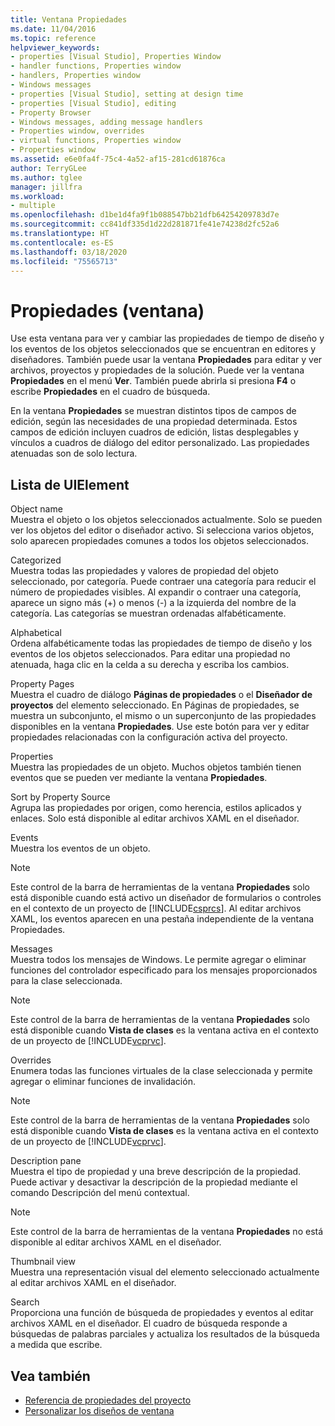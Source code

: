 ```yaml
---
title: Ventana Propiedades
ms.date: 11/04/2016
ms.topic: reference
helpviewer_keywords:
- properties [Visual Studio], Properties Window
- handler functions, Properties window
- handlers, Properties window
- Windows messages
- properties [Visual Studio], setting at design time
- properties [Visual Studio], editing
- Property Browser
- Windows messages, adding message handlers
- Properties window, overrides
- virtual functions, Properties window
- Properties window
ms.assetid: e6e0fa4f-75c4-4a52-af15-281cd61876ca
author: TerryGLee
ms.author: tglee
manager: jillfra
ms.workload:
- multiple
ms.openlocfilehash: d1be1d4fa9f1b088547bb21dfb64254209783d7e
ms.sourcegitcommit: cc841df335d1d22d281871fe41e74238d2fc52a6
ms.translationtype: HT
ms.contentlocale: es-ES
ms.lasthandoff: 03/18/2020
ms.locfileid: "75565713"
---
```

# <a name="properties-window"></a>Propiedades (ventana)

Use esta ventana para ver y cambiar las propiedades de tiempo de diseño y los eventos de los objetos seleccionados que se encuentran en editores y diseñadores. También puede usar la ventana **Propiedades** para editar y ver archivos, proyectos y propiedades de la solución. Puede ver la ventana **Propiedades** en el menú **Ver**. También puede abrirla si presiona **F4** o escribe **Propiedades** en el cuadro de búsqueda.

En la ventana **Propiedades** se muestran distintos tipos de campos de edición, según las necesidades de una propiedad determinada. Estos campos de edición incluyen cuadros de edición, listas desplegables y vínculos a cuadros de diálogo del editor personalizado. Las propiedades atenuadas son de solo lectura.

## <a name="uielement-list"></a>Lista de UIElement

Object name\
Muestra el objeto o los objetos seleccionados actualmente. Solo se pueden ver los objetos del editor o diseñador activo. Si selecciona varios objetos, solo aparecen propiedades comunes a todos los objetos seleccionados.

Categorized\
Muestra todas las propiedades y valores de propiedad del objeto seleccionado, por categoría. Puede contraer una categoría para reducir el número de propiedades visibles. Al expandir o contraer una categoría, aparece un signo más (+) o menos (-) a la izquierda del nombre de la categoría. Las categorías se muestran ordenadas alfabéticamente.

Alphabetical\
Ordena alfabéticamente todas las propiedades de tiempo de diseño y los eventos de los objetos seleccionados. Para editar una propiedad no atenuada, haga clic en la celda a su derecha y escriba los cambios.

Property Pages\
Muestra el cuadro de diálogo **Páginas de propiedades** o el **Diseñador de proyectos** del elemento seleccionado. En Páginas de propiedades, se muestra un subconjunto, el mismo o un superconjunto de las propiedades disponibles en la ventana **Propiedades**. Use este botón para ver y editar propiedades relacionadas con la configuración activa del proyecto.

Properties\
Muestra las propiedades de un objeto. Muchos objetos también tienen eventos que se pueden ver mediante la ventana **Propiedades**.

Sort by Property Source\
Agrupa las propiedades por origen, como herencia, estilos aplicados y enlaces. Solo está disponible al editar archivos XAML en el diseñador.

Events\
Muestra los eventos de un objeto.

> [!NOTE]
> Este control de la barra de herramientas de la ventana **Propiedades** solo está disponible cuando está activo un diseñador de formularios o controles en el contexto de un proyecto de [!INCLUDE[csprcs](../../data-tools/includes/csprcs_md.md)]. Al editar archivos XAML, los eventos aparecen en una pestaña independiente de la ventana Propiedades.

Messages\
Muestra todos los mensajes de Windows. Le permite agregar o eliminar funciones del controlador especificado para los mensajes proporcionados para la clase seleccionada.

> [!NOTE]
> Este control de la barra de herramientas de la ventana **Propiedades** solo está disponible cuando **Vista de clases** es la ventana activa en el contexto de un proyecto de [!INCLUDE[vcprvc](../../code-quality/includes/vcprvc_md.md)].

Overrides\
Enumera todas las funciones virtuales de la clase seleccionada y permite agregar o eliminar funciones de invalidación.

> [!NOTE]
> Este control de la barra de herramientas de la ventana **Propiedades** solo está disponible cuando **Vista de clases** es la ventana activa en el contexto de un proyecto de [!INCLUDE[vcprvc](../../code-quality/includes/vcprvc_md.md)].

Description pane\
Muestra el tipo de propiedad y una breve descripción de la propiedad. Puede activar y desactivar la descripción de la propiedad mediante el comando Descripción del menú contextual.

> [!NOTE]
> Este control de la barra de herramientas de la ventana **Propiedades** no está disponible al editar archivos XAML en el diseñador.

Thumbnail view\
Muestra una representación visual del elemento seleccionado actualmente al editar archivos XAML en el diseñador.

Search\
Proporciona una función de búsqueda de propiedades y eventos al editar archivos XAML en el diseñador. El cuadro de búsqueda responde a búsquedas de palabras parciales y actualiza los resultados de la búsqueda a medida que escribe.

## <a name="see-also"></a>Vea también

- [Referencia de propiedades del proyecto](../../ide/reference/project-properties-reference.md)
- [Personalizar los diseños de ventana](../../ide/customizing-window-layouts-in-visual-studio.md)
